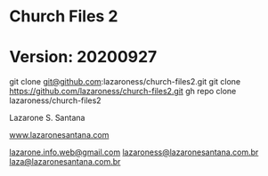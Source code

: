 # Church Files 2
# Version: 20200927

git clone git@github.com:lazaroness/church-files2.git
git clone https://github.com/lazaroness/church-files2.git
gh repo clone lazaroness/church-files2

Lazarone S. Santana

www.lazaronesantana.com

lazarone.info.web@gmail.com
lazaroness@lazaronesantana.com.br
laza@lazaronesantana.com.br

